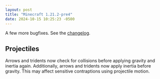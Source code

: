 ```yaml
---
layout: post
title: "Minecraft 1.21.2-pre4"
date: 2024-10-15 10:25:23 -0500
---
```


A few more bugfixes. See the [changelog](https://www.minecraft.net/en-us/article/minecraft-1-21-2-pre-release-4).

## Projectiles

Arrows and tridents now check for collisions before applying gravity and inertia again. Additionally, arrows and tridents now apply inertia before gravity. This may affect sensitive contraptions using projectile motion.

